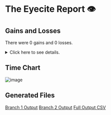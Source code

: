 # The Eyecite Report :eye:



Gains and Losses
---------
There were 0 gains and 0 losses.

<details>
<summary>Click here to see details.</summary>

|     id     |  Gain  |  Loss  |
| ---------- | ------ | ------ |


</details>



Time Chart
---------

![image](https://raw.githubusercontent.com/freelawproject/reporters-db/artifacts/201/results/chart.png)


Generated Files
---------

[Branch 1 Output](https://raw.githubusercontent.com/freelawproject/reporters-db/artifacts/201/results/original.json)
[Branch 2 Output](https://raw.githubusercontent.com/freelawproject/reporters-db/artifacts/201/results/update.json)
[Full Output CSV ](https://raw.githubusercontent.com/freelawproject/reporters-db/artifacts/201/results/output.csv)
